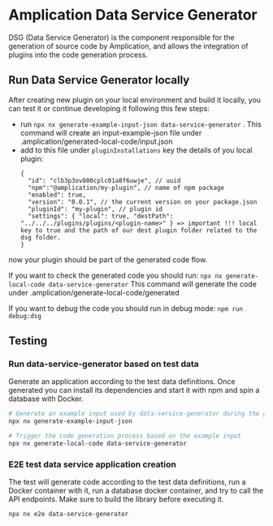 # Amplication Data Service Generator

DSG (Data Service Generator) is the component responsible for the generation of source code by Amplication, and allows the integration of plugins into the code generation process.

## Run Data Service Generator locally

After creating new plugin on your local environment and build it locally, you can test it or continue developing it following this few steps:

* run ```npx nx generate-example-input-json data-service-generator``` . This command will create an input-example-json file under .amplication/generated-local-code/input.json
* add to this file under `pluginInstallations` key the details of you local plugin:
  ```
  {
    "id": "clb3p3ov800cplc01a8f6uwje", // uuid
    "npm":"@amplication/my-plugin", // name of npm package
    "enabled": true,
    "version": "0.0.1", // the current version on your package.json
    "pluginId": "my-plugin", // plugin id
    "settings": { "local": true, "destPath": "../../../plugins/plugins/<plugin-name>" } => important !!! local key to true and the path of our dest plugin folder related to the dsg folder.
  }
  ```
now your plugin should be part of the generated code flow.

If you want to check the generated code you should run:
`npx nx generate-local-code data-service-generator`
This command will generate the code under .amplication/generate-local-code/generated

If you want to debug the code you should run in debug mode: 
`npm run debug:dsg`


## Testing

### Run data-service-generator based on test data

Generate an application according to the test data definitions. Once generated you can install its dependencies and start it with npm and spin a database with Docker.

```sh
# Generate an example input used by data-service-generator during the generation process
npx nx generate-example-input-json

# Trigger the code generation process based on the example input
npx nx generate-local-code data-service-generator
```

### E2E test data service application creation

The test will generate code according to the test data definitions, run a Docker container with it, run a database docker container, and try to call the API endpoints. Make sure to build the library before executing it.

```
npx nx e2e data-service-generator
```
